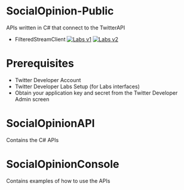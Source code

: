 # SocialOpinion-Public
APIs written in C# that connect to the TwitterAPI

* FilteredStreamClient
[![Labs v1](https://img.shields.io/static/v1?label=Twitter%20API&message=Developer%20Labs%20v1&color=794BC4&style=flat&logo=Twitter)](https://developer.twitter.com/en/docs/labs/overview/versioning)  [![Labs v2](https://img.shields.io/static/v1?label=Twitter%20API&message=Developer%20Labs%20v2&color=794BC4&style=flat&logo=Twitter)](https://developer.twitter.com/en/docs/labs/overview/versioning)  

# Prerequisites
* Twitter Developer Account
* Twitter Developer Labs Setup (for Labs interfaces)
* Obtain your application key and secret from the Twitter Developer Admin screen

# SocialOpinionAPI
Contains the C# APIs

# SocialOpinionConsole
Contains examples of how to use the APIs
